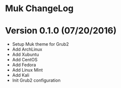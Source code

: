 Muk ChangeLog
================

# Version 0.1.0 (07/20/2016)

- Setup Muk theme for Grub2
- Add ArchLinux
- Add Xubuntu
- Add CentOS
- Add Fedora
- Add Linux Mint
- Add Kali
- Init Grub2 configuration
